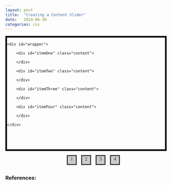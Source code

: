```yaml
---
layout: post
title:  "Creating a Content Slider"
date:   2014-06-30 
categories: css 
---
```



<head>
<meta charset="utf-8">
<meta content="stuff, to, help, search, engines, not" name="keywords">
<meta content="What this page is about." name="description">
<meta content="An Interesting Title Goes Here" name="title">
<title>An Interesting Title Goes Here</title>
 
<style>
#wrapper {
    width: 2200px;
    position: relative;
    left: 0px;
}

.content {
    float: left; 
    height: 350px;
    white-space: normal;
    width: 550px;
} 

#contentContainer {
    widith: 550px;
    height: 350px;
    border: 5px black solid;
    overflow: hidden;
}

#itemOne {
    background-color: #ADFF2F;
}

#itemTwo {
    background-color: #FF7F50;
}

#itemThree {
    background-color: #1E90FF;
}

#itemFour {
    background-color: #DC143C;
}

#navLinks {
    text-align: center;
    width: 550px;
}

#navLinks ul {
    margin: 0px;
    padding: 0px;
    display: inline-block;
    margin-top: 6px;
}

#navLinks ul li {
    font-family: Cambria, Cochin, Georgia, Times, "Times New Roman", serif;
    float: left;
    width: 25px;
    height: 23px;
    text-align: center;
    margin: 10px;
    list-style: none;
    cursor: pointer;
    background-color: #CCCCCC;
    outline: #333 solid 3px;
    padding-top: 2px;
}

#navLinks ul li:hover {
    background-color: #FFFF00;
}

#navLinks ul li.active {
    background-color: #333333;
    color: #FFFFFF;
    outline-width: 7px;
}

#navLinks ul li.active:hover {
    background-color: #484848;
    color: #FFFFFF;
}

var links = document.querySelectorAll(".itemLinks");
var wrapper = document.querySelector("#wrapper");
 
for (var i = 0; i < links.length; i++) {
    var link = links[i];
    link.addEventListener('click', setPosition, false);
}
 
addClass(links[0], "active");
 
function setPosition(e) {
    removeActiveLinks();
 
    var clickedLink = e.target;
    addClass(clickedLink, "active");
     
    var position = clickedLink.getAttribute("data-pos");
    wrapper.style.left = position;
}
 
function removeActiveLinks() {
    for (var i = 0; i < links.length; i++) {
        removeClass(links[i], "active");
    }
}
 
function addClass(element, classToAdd) {
    var currentClassValue = element.className;
      
    if (currentClassValue.indexOf(classToAdd) == -1) {
        if ((currentClassValue == null) || (currentClassValue === "")) {
            element.className = classToAdd;
        } else {
            element.className += " " + classToAdd;
        }
    }
}
 
function removeClass(element, classToRemove) {
    var currentClassValue = element.className;
      
    // removing a class value when there is more than one class value present
    // and the class you want to remove is not the first one
    if (currentClassValue.indexOf(" " + classToRemove) != -1) {
        element.className = element.className.replace(" " + classToRemove, "");
        return;
    }
      
    // removing the first class value when there is more than one class
    // value present
    if (currentClassValue.indexOf(classToRemove + " ") != -1) {
        element.className = element.className.replace(classToRemove + " ", "");
        return;
    }
      
    // removing the first class value when there is only one class value
    // present
    if (currentClassValue.indexOf(classToRemove) != -1) {
        element.className = element.className.replace(classToRemove, "");
        return;
    }
}

</style>

</head>
 
<body>

<div id="contentContainer">

    <div id="wrapper">

        <div id="itemOne" class="content">

        </div>

        <div id="itemTwo" class="content">
 
        </div>

        <div id="itemThree" class="content">
 
        </div>

        <div id="itemFour" class="content">
 
        </div>

    </div>

</div>
 
<div id="navLinks">
    <ul>
        <li class="itemLinks" data-pos="0px">1</li>
        <li class="itemLinks" data-pos="-550px">2</li>
        <li class="itemLinks" data-pos="-1100px">3</li>
        <li class="itemLinks" data-pos="-1650px">4</li>
    </ul>
</div>
 
<script>
 
</script>

</body>








### References: 
